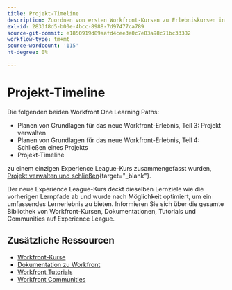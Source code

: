 ```yaml
---
title: Projekt-Timeline
description: Zuordnen von ersten Workfront-Kursen zu Erlebniskursen in Liga-Kursen
exl-id: 2833f8d5-b00e-4bcc-8988-7d97477ca789
source-git-commit: e1850919d89aafd4cee3a0c7e83a98c71bc33382
workflow-type: tm+mt
source-wordcount: '115'
ht-degree: 0%

---
```


# Projekt-Timeline

Die folgenden beiden Workfront One Learning Paths:

* Planen von Grundlagen für das neue Workfront-Erlebnis, Teil 3: Projekt verwalten
* Planen von Grundlagen für das neue Workfront-Erlebnis, Teil 4: Schließen eines Projekts
* Projekt-Timeline

zu einem einzigen Experience League-Kurs zusammengefasst wurden, [Projekt verwalten und schließen](https://experienceleague.adobe.com/?recommended=Workfront-U-1-2022.2.planners){target="_blank"}.

Der neue Experience League-Kurs deckt dieselben Lernziele wie die vorherigen Lernpfade ab und wurde nach Möglichkeit optimiert, um ein umfassendes Lernerlebnis zu bieten.  Informieren Sie sich über die gesamte Bibliothek von Workfront-Kursen, Dokumentationen, Tutorials und Communities auf Experience League.

## Zusätzliche Ressourcen

* [Workfront-Kurse](https://experienceleague.adobe.com/?lang=en&amp;Solution=Workfront#courses)
* [Dokumentation zu Workfront](https://experienceleague.adobe.com/docs/workfront.html)
* [Workfront Tutorials](https://experienceleague.adobe.com/docs/workfront-learn/tutorials-workfront/home.html)
* [Workfront Communities](https://experienceleaguecommunities.adobe.com/t5/workfront/ct-p/workfront)
